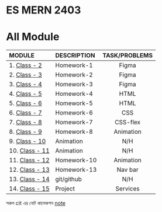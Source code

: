 # ES MERN 2403

# All Module

| MODULE                     | DESCRIPTION | TASK/PROBLEMS |
| :------------------------- | :---------- | :-----------: |
| 1. [Class - 2](class-2)    | Homework-1  |     Figma     |
| 2. [Class - 3](class-3)    | Homework-2  |     Figma     |
| 3. [Class - 4](class-4)    | Homework-3  |     Figma     |
| 4. [Class - 5](class-5)    | Homework-4  |     HTML      |
| 5. [Class - 6](class-6)    | Homework-5  |     HTML      |
| 6. [Class - 7](class-7)    | Homework-6  |      CSS      |
| 7. [Class - 8](class-8)    | Homework-7  |   CSS-flex    |
| 8. [Class - 9](class-9)    | Homework-8  |   Animation   |
| 9. [Class - 10](class-10)  | Animation   |      N/H      |
| 10. [Class - 11](class-11) | Animation   |      N/H      |
| 11. [Class - 12](class-12) | Homework-10 |   Animation   |
| 12. [Class - 13](class-13) | Homework-13 |    Nav bar    |
| 13. [Class - 14](class-14) | git/github  |      N/H      |
| 14. [Class - 15](class-15) | Project     |   Services    |

সকল cit এর নোট কালেকশন [note](https://github.com/mejbaulmubin786/MyNotes/tree/main/MERN-CIT-NOTE)
